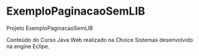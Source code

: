 # ExemploPaginacaoSemLIB

Projeto ExemploPaginacaoSemLIB

Conteúdo do Curso Java Web realizado na Choice Sistemas desenvolvido na engine Eclipe.
